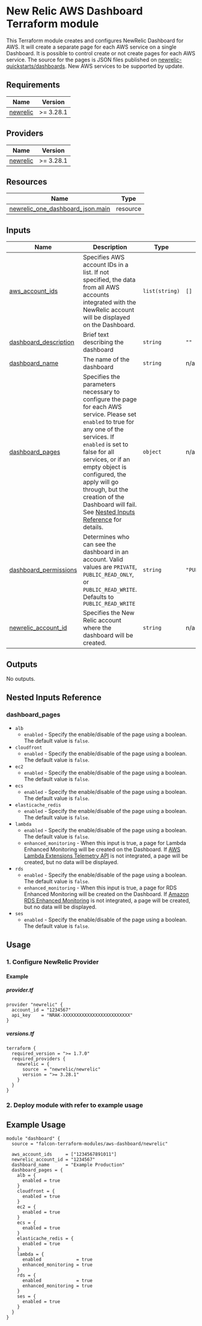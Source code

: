 <!-- BEGIN_TF_DOCS -->
# New Relic AWS Dashboard Terraform module
This Terraform module creates and configures NewRelic Dashboard for AWS.
It will create a separate page for each AWS service on a single Dashboard. It is possible to control create or not create pages for each AWS service. The source for the pages is JSON files published on [newrelic-quickstarts/dashboards](https://github.com/newrelic/newrelic-quickstarts/tree/main/dashboards).
New AWS services to be supported by update.
## Requirements

| Name | Version |
|------|---------|
| <a name="requirement_newrelic"></a> [newrelic](#requirement\_newrelic) | >= 3.28.1 |
## Providers

| Name | Version |
|------|---------|
| <a name="provider_newrelic"></a> [newrelic](#provider\_newrelic) | >= 3.28.1 |
## Resources

| Name | Type |
|------|------|
| [newrelic_one_dashboard_json.main](https://registry.terraform.io/providers/newrelic/newrelic/latest/docs/resources/one_dashboard_json) | resource |
## Inputs

| Name | Description | Type | Default | Required |
|------|-------------|------|---------|:--------:|
| <a name="input_aws_account_ids"></a> [aws\_account\_ids](#input\_aws\_account\_ids) | Specifies AWS account IDs in a list. If not specified, the data from all AWS accounts integrated with the NewRelic account will be displayed on the Dashboard. | `list(string)` | `[]` | no |
| <a name="input_dashboard_description"></a> [dashboard\_description](#input\_dashboard\_description) | Brief text describing the dashboard | `string` | `""` | no |
| <a name="input_dashboard_name"></a> [dashboard\_name](#input\_dashboard\_name) | The name of the dashboard | `string` | n/a | yes |
| <a name="input_dashboard_pages"></a> [dashboard\_pages](#input\_dashboard\_pages) | Specifies the parameters necessary to configure the page for each AWS service. Please set `enabled` to true for any one of the services. If `enabled` is set to false for all services, or if an empty object is configured, the apply will go through, but the creation of the Dashboard will fail. See [Nested Inputs Reference](https://github.com/falcon-terraform-modules/terraform-newrelic-aws-dashboard?tab=readme-ov-file#dashboard_pages) for details. | `object` | n/a | yes |
| <a name="input_dashboard_permissions"></a> [dashboard\_permissions](#input\_dashboard\_permissions) | Determines who can see the dashboard in an account. Valid values are `PRIVATE`, `PUBLIC_READ_ONLY`, or `PUBLIC_READ_WRITE`. Defaults to `PUBLIC_READ_WRITE` | `string` | `"PUBLIC_READ_WRITE"` | no |
| <a name="input_newrelic_account_id"></a> [newrelic\_account\_id](#input\_newrelic\_account\_id) | Specifies the New Relic account where the dashboard will be created. | `string` | n/a | yes |
## Outputs

No outputs.
## Nested Inputs Reference
### dashboard\_pages
- `alb`
  - `enabled` - Specify the enable/disable of the page using a boolean. The default value is `false`.
- `cloudfront`
  - `enabled` - Specify the enable/disable of the page using a boolean. The default value is `false`.
- `ec2`
  - `enabled` - Specify the enable/disable of the page using a boolean. The default value is `false`.
- `ecs`
  - `enabled` - Specify the enable/disable of the page using a boolean. The default value is `false`.
- `elasticache_redis`
  - `enabled` - Specify the enable/disable of the page using a boolean. The default value is `false`.
- `lambda`
  - `enabled` - Specify the enable/disable of the page using a boolean. The default value is `false`.
  - `enhanced_monitoring` - When this input is true, a page for Lambda Enhanced Monitoring will be created on the Dashboard. If [AWS Lambda Extensions Telemetry API](https://docs.newrelic.com/docs/infrastructure/amazon-integrations/aws-integrations-list/aws-lambda-telemetry/) is not integrated, a page will be created, but no data will be displayed.
- `rds`
  - `enabled` - Specify the enable/disable of the page using a boolean. The default value is `false`.
  - `enhanced_monitoring` - When this input is true, a page for RDS Enhanced Monitoring will be created on the Dashboard. If [Amazon RDS Enhanced Monitoring](https://docs.newrelic.com/docs/infrastructure/amazon-integrations/aws-integrations-list/aws-rds-enhanced-monitoring-integration/) is not integrated, a page will be created, but no data will be displayed.
- `ses`
  - `enabled` - Specify the enable/disable of the page using a boolean. The default value is `false`.

## Usage
### 1. Configure NewRelic Provider
#### Example
##### provider.tf
```hcl
provider "newrelic" {
  account_id = "1234567"
  api_key    = "NRAK-XXXXXXXXXXXXXXXXXXXXXXXXX"
}
```
##### versions.tf
```hcl
terraform {
  required_version = ">= 1.7.0"
  required_providers {
    newrelic = {
      source  = "newrelic/newrelic"
      version = ">= 3.28.1"
    }
  }
}
```

### 2. Deploy module with refer to example usage
## Example Usage
```hcl
module "dashboard" {
  source = "falcon-terraform-modules/aws-dashboard/newrelic"

  aws_account_ids     = ["1234567891011"]
  newrelic_account_id = "1234567"
  dashboard_name      = "Example Production"
  dashboard_pages = {
    alb = {
      enabled = true
    }
    cloudfront = {
      enabled = true
    }
    ec2 = {
      enabled = true
    }
    ecs = {
      enabled = true
    }
    elasticache_redis = {
      enabled = true
    }
    lambda = {
      enabled             = true
      enhanced_monitoring = true
    }
    rds = {
      enabled             = true
      enhanced_monitoring = true
    }
    ses = {
      enabled = true
    }
  }
}
```
<!-- END_TF_DOCS -->